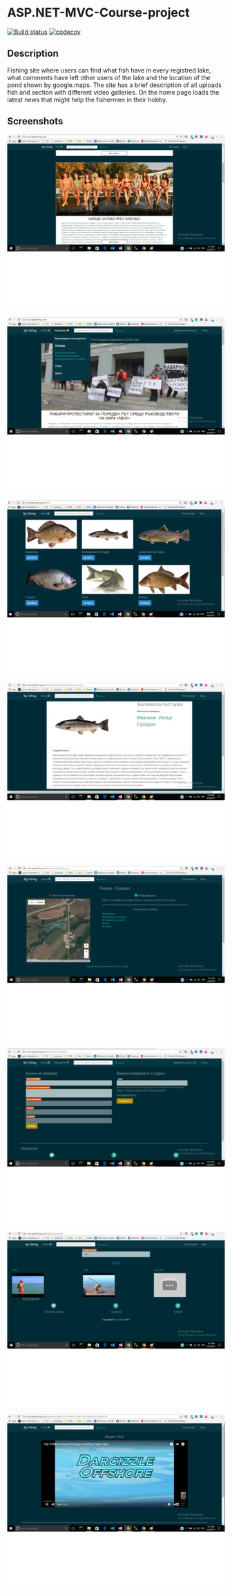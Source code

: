 # ASP.NET-MVC-Course-project
[![Build status](https://ci.appveyor.com/api/projects/status/4edu429qor0tix61?svg=true)](https://ci.appveyor.com/project/pavelangelov/asp-net-mvc-course-project)
[![codecov](https://codecov.io/gh/pavelangelov/ASP.NET-MVC-Course-project/branch/master/graph/badge.svg)](https://codecov.io/gh/pavelangelov/ASP.NET-MVC-Course-project)

## Description
Fishing site where users can find what fish have in every registred lake, what comments have left other users of the lake and the location of the pond shown by google.maps. The site has a brief description of all uploads fish and section with different video galleries. On the home page loads the latest news that might help the fishermen in their hobby.

## Screenshots

![Alt text](/Screenshots/Home-page.png?raw=true "Home page")

![Alt text](/Screenshots/Moderator-Home.png?raw=true "Moderator home page")

![Alt text](/Screenshots/FishList.png?raw=true "List with all fish")

![Alt text](/Screenshots/Single-Fish.png?raw=true "Fish info page")

![Alt text](/Screenshots/Lake.png?raw=true "Lake page")

![Alt text](/Screenshots/Lake-Add.png?raw=true "Moderator add lake page")

![Alt text](/Screenshots/VideoGallery.png?raw=true "Video gallery")

![Alt text](/Screenshots/Single-Video.png?raw=true "Single video page")
